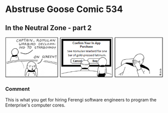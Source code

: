 # Abstruse Goose Comic 534
## In the Neutral Zone - part 2

![image](comics/to_boldly_monetize.png)
### Comment
This is what you get for hiring Ferengi software engineers to program the Enterprise's computer cores.
